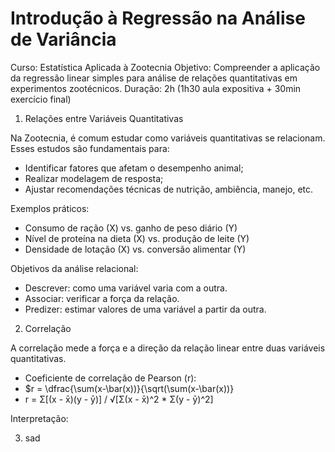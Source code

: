 # Introdução à Regressão na Análise de Variância
Curso: Estatística Aplicada à Zootecnia
Objetivo: Compreender a aplicação da regressão linear simples para análise de relações quantitativas em experimentos zootécnicos.
Duração: 2h (1h30 aula expositiva + 30min exercício final)

1. Relações entre Variáveis Quantitativas

Na Zootecnia, é comum estudar como variáveis quantitativas se relacionam. Esses estudos são fundamentais para:

- Identificar fatores que afetam o desempenho animal;
- Realizar modelagem de resposta;
- Ajustar recomendações técnicas de nutrição, ambiência, manejo, etc.

Exemplos práticos:
- Consumo de ração (X) vs. ganho de peso diário (Y)
- Nível de proteína na dieta (X) vs. produção de leite (Y)
- Densidade de lotação (X) vs. conversão alimentar (Y)

Objetivos da análise relacional:
- Descrever: como uma variável varia com a outra.
- Associar: verificar a força da relação.
- Predizer: estimar valores de uma variável a partir da outra.

2. Correlação

A correlação mede a força e a direção da relação linear entre duas variáveis quantitativas.

-	Coeficiente de correlação de Pearson (r):
-	$r = \dfrac{\sum\(x-\bar(x))}{\sqrt(\sum(x-\bar(x))}
-	r = Σ[(x - x̄)(y - ȳ)] / √[Σ(x - x̄)^2 * Σ(y - ȳ)^2]

Interpretação:

   
3. sad
